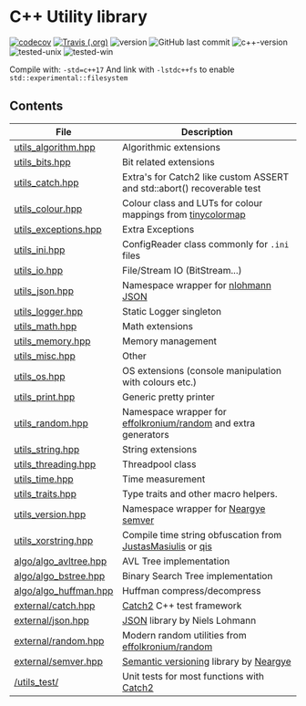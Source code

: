 # C++ Utility library

[![codecov](https://codecov.io/gh/Wosser1sProductions/utils/branch/master/graph/badge.svg)](https://codecov.io/gh/Wosser1sProductions/utils)
[![Travis (.org)](https://img.shields.io/travis/wosser1sproductions/utils.svg)](https://travis-ci.org/Wosser1sProductions/utils)
![version](https://img.shields.io/badge/version-0.34.0--beta-brightgreen.svg)
![GitHub last commit](https://img.shields.io/github/last-commit/Wosser1sProductions/utils.svg)
![c++-version](https://img.shields.io/badge/c%2B%2B-%3E%3D%20c%2B%2B17-brightgreen.svg)
![tested-unix](https://img.shields.io/badge/tested%20with-g%2B%2B--9.1-orange.svg)
![tested-win](https://img.shields.io/badge/tested%20with-MinGW--7.3-orange.svg)

Compile with: `-std=c++17`
And link with `-lstdc++fs` to enable `std::experimental::filesystem`

## Contents

| File                                                     | Description                                                  |
| -------------------------------------------------------- | ------------------------------------------------------------ |
| [utils_algorithm.hpp](utils_lib/utils_algorithm.hpp)     | Algorithmic extensions                                       |
| [utils_bits.hpp](utils_lib/utils_bits.hpp)               | Bit related extensions                                       |
| [utils_catch.hpp](utils_lib/utils_catch.hpp)             | Extra's for Catch2 like custom ASSERT and std::abort() recoverable test |
| [utils_colour.hpp](utils_lib/utils_colour.hpp)           | Colour class and LUTs for colour mappings from [tinycolormap](https://github.com/yuki-koyama/tinycolormap) |
| [utils_exceptions.hpp](utils_lib/utils_exceptions.hpp)   | Extra Exceptions                                             |
| [utils_ini.hpp](utils_lib/utils_ini.hpp)                 | ConfigReader class commonly for `.ini` files                 |
| [utils_io.hpp](utils_lib/utils_io.hpp)                   | File/Stream IO (BitStream...)                                |
| [utils_json.hpp](utils_lib/utils_json.hpp)               | Namespace wrapper for [nlohmann JSON](https://github.com/nlohmann/json) |
| [utils_logger.hpp](utils_lib/utils_logger.hpp)           | Static Logger singleton                                      |
| [utils_math.hpp](utils_lib/utils_math.hpp)               | Math extensions                                              |
| [utils_memory.hpp](utils_lib/utils_memory.hpp)           | Memory management                                            |
| [utils_misc.hpp](utils_lib/utils_misc.hpp)               | Other                                                        |
| [utils_os.hpp](utils_lib/utils_os.hpp)                   | OS extensions (console manipulation with colours etc.)       |
| [utils_print.hpp](utils_lib/utils_print.hpp)             | Generic pretty printer                                       |
| [utils_random.hpp](utils_lib/utils_random.hpp)           | Namespace wrapper for [effolkronium/random](https://github.com/effolkronium/random) and extra generators |
| [utils_string.hpp](utils_lib/utils_string.hpp)           | String extensions                                            |
| [utils_threading.hpp](utils_lib/utils_threading.hpp)     | Threadpool class                                             |
| [utils_time.hpp](utils_lib/utils_time.hpp)               | Time measurement                                             |
| [utils_traits.hpp](utils_lib/utils_traits.hpp)           | Type traits and other macro helpers.                         |
| [utils_version.hpp](utils_lib/utils_version.hpp)         | Namespace wrapper for [Neargye semver](https://github.com/Neargye/semver) |
| [utils_xorstring.hpp](utils_xorstring.hpp)               | Compile time string obfuscation from [JustasMasiulis](https://github.com/JustasMasiulis/xorstr) or [qis](https://github.com/qis/xorstr) |
| [algo/algo_avltree.hpp](utils_lib/algo/algo_avltree.hpp) | AVL Tree implementation                                      |
| [algo/algo_bstree.hpp](utils_lib/algo/algo_bstree.hpp)   | Binary Search Tree implementation                            |
| [algo/algo_huffman.hpp](utils_lib/algo/algo_huffman.hpp) | Huffman compress/decompress                                  |
| [external/catch.hpp](utils_lib/external/catch.hpp)       | [Catch2](https://github.com/catchorg/Catch2) C++ test framework |
| [external/json.hpp](utils_lib/external/json.hpp)         | [JSON](https://github.com/nlohmann/json) library by Niels Lohmann |
| [external/random.hpp](utils_lib/external/random.hpp)     | Modern random utilities from [effolkronium/random](https://github.com/effolkronium/random) |
| [external/semver.hpp](utils_lib/external/semver.hpp)     | [Semantic versioning](https://semver.org/) library by [Neargye](https://github.com/Neargye/semver) |
| [/utils_test/](utils_test/)                              | Unit tests for most functions with [Catch2](https://github.com/catchorg/Catch2) |
